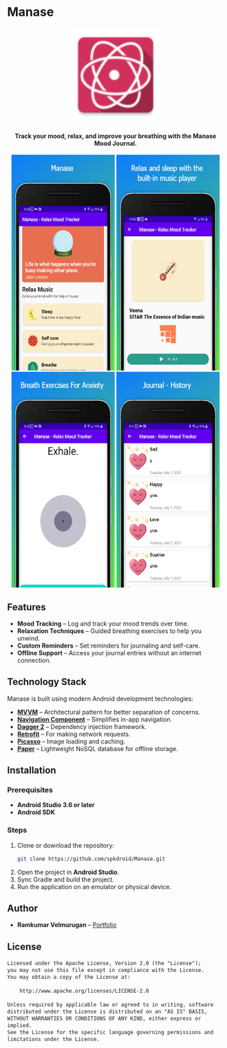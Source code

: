 # Manase

<p align="center">
  <img src="https://github.com/spkdroid/Manase/blob/master/app/src/main/res/mipmap-xhdpi/ic_launcher.png" alt="Manase Logo" width="220"/>
</p>

<h4 align="center">Track your mood, relax, and improve your breathing with the Manase Mood Journal.</h4>

<p align="center">
  <img src="https://github.com/spkdroid/Manase/blob/Sprint1-Development/screenshot/1.jpg" height=500 width=240/>
  <img src="https://github.com/spkdroid/Manase/blob/Sprint1-Development/screenshot/2.jpg" height=500 width=240/>
  <img src="https://github.com/spkdroid/Manase/blob/Sprint1-Development/screenshot/3.jpg" height=500 width=240/>
  <img src="https://github.com/spkdroid/Manase/blob/Sprint1-Development/screenshot/4.jpg" height=500 width=240/>
</p>

## Features
- **Mood Tracking** – Log and track your mood trends over time.
- **Relaxation Techniques** – Guided breathing exercises to help you unwind.
- **Custom Reminders** – Set reminders for journaling and self-care.
- **Offline Support** – Access your journal entries without an internet connection.

## Technology Stack
Manase is built using modern Android development technologies:

- **[MVVM](https://developer.android.com/topic/libraries/architecture/viewmodel)** – Architectural pattern for better separation of concerns.
- **[Navigation Component](https://developer.android.com/topic/libraries/architecture/navigation/)** – Simplifies in-app navigation.
- **[Dagger 2](https://google.github.io/dagger/)** – Dependency injection framework.
- **[Retrofit](https://square.github.io/retrofit/)** – For making network requests.
- **[Picasso](https://github.com/square/picasso)** – Image loading and caching.
- **[Paper](https://github.com/pilgr/Paper)** – Lightweight NoSQL database for offline storage.

## Installation
### Prerequisites
- **Android Studio 3.6 or later**
- **Android SDK**

### Steps
1. Clone or download the repository:
   ```sh
   git clone https://github.com/spkdroid/Manase.git
   ```
2. Open the project in **Android Studio**.
3. Sync Gradle and build the project.
4. Run the application on an emulator or physical device.

## Author
- **Ramkumar Velmurugan** – [Portfolio](http://www.spkdroid.com/CV/)

## License
```
Licensed under the Apache License, Version 2.0 (the "License");
you may not use this file except in compliance with the License.
You may obtain a copy of the License at:

    http://www.apache.org/licenses/LICENSE-2.0

Unless required by applicable law or agreed to in writing, software
distributed under the License is distributed on an "AS IS" BASIS,
WITHOUT WARRANTIES OR CONDITIONS OF ANY KIND, either express or implied.
See the License for the specific language governing permissions and
limitations under the License.
```

